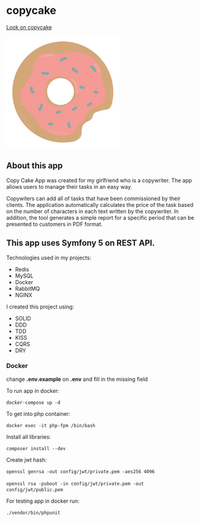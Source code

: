 # copycake

<a href="https://copycake.pl/" target="_blank">Look on copycake</a>

<img src="icon.png" alt="drawing" width="300"/>

## About this app

Copy Cake App was created for my girlfriend who is a copywriter. The app allows users to manage their tasks in an easy way.

Copywiters can add all of tasks that have been commissioned by their clients.
The application automatically calculates the price of the task based on the number of characters in each text written by the copywriter.
In addition, the tool generates a simple report for a specific period that can be presented to customers in PDF format.

## This app uses Symfony 5 on REST API.

Technologies used in my projects:
  - Redis
  - MySQL
  - Docker
  - RabbitMQ
  - NGINX

I created this project using:
  - SOLID
  - DDD
  - TDD
  - KISS
  - CQRS
  - DRY

### Docker

change <b>.env.example</b> on <b>.env</b> and fill in the missing field

To run app in docker:

    docker-compose up -d

To get into php container:

    docker exec -it php-fpm /bin/bash

Install all libraries:

    composer install --dev

Create jwt hash:

    openssl genrsa -out config/jwt/private.pem -aes256 4096
      
    openssl rsa -pubout -in config/jwt/private.pem -out config/jwt/public.pem

For testing app in docker run:

    ./vendor/bin/phpunit